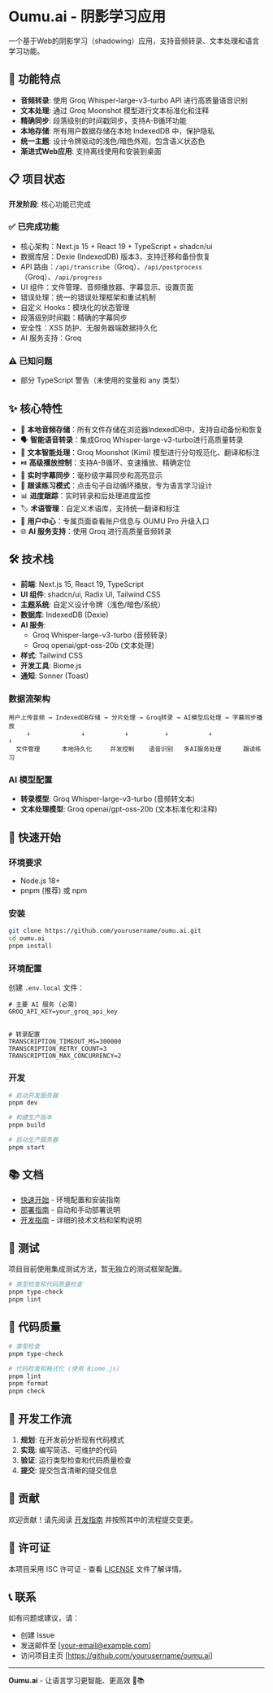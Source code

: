 # Oumu.ai - 阴影学习应用

一个基于Web的阴影学习（shadowing）应用，支持音频转录、文本处理和语言学习功能。

## 🚀 功能特点

- **音频转录**: 使用 Groq Whisper-large-v3-turbo API 进行高质量语音识别
- **文本处理**: 通过 Groq Moonshot 模型进行文本标准化和注释
- **精确同步**: 段落级别的时间戳同步，支持A-B循环功能
- **本地存储**: 所有用户数据存储在本地 IndexedDB 中，保护隐私
- **统一主题**: 设计令牌驱动的浅色/暗色外观，包含语义状态色
- **渐进式Web应用**: 支持离线使用和安装到桌面

## 📋 项目状态

**开发阶段**: 核心功能已完成

### ✅ 已完成功能
- 核心架构：Next.js 15 + React 19 + TypeScript + shadcn/ui
- 数据库层：Dexie (IndexedDB) 版本3，支持迁移和备份恢复
- API 路由：`/api/transcribe`（Groq）、`/api/postprocess`（Groq）、`/api/progress`
- UI 组件：文件管理、音频播放器、字幕显示、设置页面
- 错误处理：统一的错误处理框架和重试机制
- 自定义 Hooks：模块化的状态管理
- 段落级别时间戳：精确的字幕同步
- 安全性：XSS 防护、无服务器端数据持久化
- AI 服务支持：Groq

### ⚠️ 已知问题
- 部分 TypeScript 警告（未使用的变量和 any 类型）

## ✨ 核心特性

- 🎵 **本地音频存储**：所有文件存储在浏览器IndexedDB中，支持自动备份和恢复
- 🗣️ **智能语音转录**：集成Groq Whisper-large-v3-turbo进行高质量转录
- 🔄 **文本智能处理**：Groq Moonshot (Kimi) 模型进行分句规范化、翻译和标注
- ⏯️ **高级播放控制**：支持A-B循环、变速播放、精确定位
- 📝 **实时字幕同步**：毫秒级字幕同步和高亮显示
- 🎯 **跟读练习模式**：点击句子自动循环播放，专为语言学习设计
- 📊 **进度跟踪**：实时转录和后处理进度监控
- 🏷️ **术语管理**：自定义术语库，支持统一翻译和标注
- 👤 **用户中心**：专属页面查看账户信息与 OUMU Pro 升级入口
- 🌐 **AI 服务支持**：使用 Groq 进行高质量音频转录

## 🛠️ 技术栈

- **前端**: Next.js 15, React 19, TypeScript
- **UI 组件**: shadcn/ui, Radix UI, Tailwind CSS
- **主题系统**: 自定义设计令牌（浅色/暗色/系统）
- **数据库**: IndexedDB (Dexie)
- **AI 服务**:
  - Groq Whisper-large-v3-turbo (音频转录)
  - Groq openai/gpt-oss-20b (文本处理)
- **样式**: Tailwind CSS
- **开发工具**: Biome.js
- **通知**: Sonner (Toast)

### 数据流架构

```
用户上传音频 → IndexedDB存储 → 分片处理 → Groq转录 → AI模型后处理 → 字幕同步播放
     ↓              ↓           ↓          ↓           ↓              ↓
  文件管理      本地持久化     并发控制    语音识别   多AI服务处理      跟读练习
```

### AI 模型配置
- **转录模型**: Groq Whisper-large-v3-turbo (音频转文本)
- **文本处理模型**: Groq openai/gpt-oss-20b (文本标准化和注释)

## 🚀 快速开始

### 环境要求
- Node.js 18+
- pnpm (推荐) 或 npm

### 安装
```bash
git clone https://github.com/yourusername/oumu.ai.git
cd oumu.ai
pnpm install
```

### 环境配置
创建 `.env.local` 文件：
```env
# 主要 AI 服务 (必需)
GROQ_API_KEY=your_groq_api_key


# 转录配置
TRANSCRIPTION_TIMEOUT_MS=300000
TRANSCRIPTION_RETRY_COUNT=3
TRANSCRIPTION_MAX_CONCURRENCY=2
```

### 开发
```bash
# 启动开发服务器
pnpm dev

# 构建生产版本
pnpm build

# 启动生产服务器
pnpm start
```

## 📚 文档

- [快速开始](QUICK_START.md) - 环境配置和安装指南
- [部署指南](DEPLOYMENT.md) - 自动和手动部署说明
- [开发指南](CLAUDE.md) - 详细的技术文档和架构说明

## 🧪 测试

项目目前使用集成测试方法，暂无独立的测试框架配置。

```bash
# 类型检查和代码质量检查
pnpm type-check
pnpm lint
```

## 🎯 代码质量

```bash
# 类型检查
pnpm type-check

# 代码检查和格式化 (使用 Biome.js)
pnpm lint
pnpm format
pnpm check
```

## 🔧 开发工作流

1. **规划**: 在开发前分析现有代码模式
2. **实现**: 编写简洁、可维护的代码
3. **验证**: 运行类型检查和代码质量检查
4. **提交**: 提交包含清晰的提交信息

## 🤝 贡献

欢迎贡献！请先阅读 [开发指南](docs/DEVELOPMENT/README.md) 并按照其中的流程提交变更。

## 📄 许可证

本项目采用 ISC 许可证 - 查看 [LICENSE](LICENSE) 文件了解详情。

## 📞 联系

如有问题或建议，请：
- 创建 Issue
- 发送邮件至 [your-email@example.com]
- 访问项目主页 [https://github.com/yourusername/oumu.ai]

---

**Oumu.ai** - 让语言学习更智能、更高效 🎵📚
